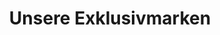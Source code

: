 ---
title: "Unsere Exklusivmarken"
draft: false
# page title background image
bg_image: "images/backgrounds/about-page.jpg"
# meta description
description : "Unsere Exklusivmarken"
url : "unsere-exklusivmarken"
aliases: ["brands"]
---